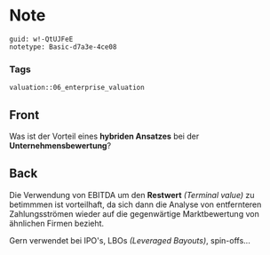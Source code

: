 # Note
```
guid: w!-QtUJFeE
notetype: Basic-d7a3e-4ce08
```

### Tags
```
valuation::06_enterprise_valuation
```

## Front
<p>Was ist der Vorteil eines <b>hybriden Ansatzes</b> bei der
<b>Unternehmensbewertung</b>?

## Back
<p>Die Verwendung von EBITDA um den <b>Restwert</b> <i style=
"">(Terminal value)</i> zu betimmmen ist vorteilhaft, da sich dann
die Analyse von entfernteren Zahlungsströmen wieder auf die
gegenwärtige Marktbewertung von ähnlichen Firmen bezieht.
<p>Gern verwendet bei IPO's, LBOs <i>(Leveraged Bayouts)</i>,
spin-offs...
